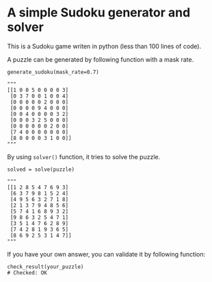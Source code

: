 # A simple Sudoku generator and solver

This is a Sudoku game writen in python (less than 100 lines of code).

A puzzle can be generated by following function with a mask rate.

```
generate_sudoku(mask_rate=0.7)

"""
[[1 0 0 5 0 0 0 0 3]
 [0 3 7 0 0 1 0 0 4]
 [0 0 0 0 0 2 0 0 0]
 [0 0 0 0 9 4 0 0 0]
 [0 0 4 0 0 0 0 3 2]
 [0 0 0 3 2 5 0 0 0]
 [0 0 0 0 0 0 2 0 0]
 [7 4 0 0 0 0 0 0 0]
 [8 0 0 0 0 3 1 0 0]]
"""
```

By using `solver()` function, it tries to solve the puzzle.

```
solved = solve(puzzle)

"""
[[1 2 8 5 4 7 6 9 3]
 [6 3 7 9 8 1 5 2 4]
 [4 9 5 6 3 2 7 1 8]
 [2 1 3 7 9 4 8 5 6]
 [5 7 4 1 6 8 9 3 2]
 [9 8 6 3 2 5 4 7 1]
 [3 5 1 4 7 6 2 8 9]
 [7 4 2 8 1 9 3 6 5]
 [8 6 9 2 5 3 1 4 7]]
"""
```

If you have your own answer, you can validate it by following function:

```
check_result(your_puzzle)
# Checked: OK
```
